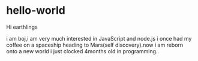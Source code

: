 # hello-world

Hi earthlings

i am boj,i am very much interested in JavaScript and node.js
i once had my coffee on a spaceship heading to Mars(self discovery).now i am reborn onto a new world
i just clocked 4months old in programming..
